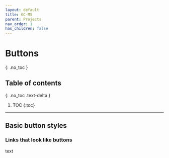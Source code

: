 ```yaml
---
layout: default
title: GC-MS
parent: Projects
nav_order: 1
has_children: false
---
```


# Buttons
{: .no_toc }

## Table of contents
{: .no_toc .text-delta }

1. TOC
{:toc}

---

## Basic button styles

### Links that look like buttons

text

